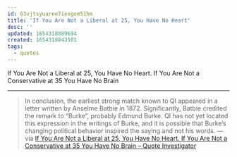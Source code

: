 ```yaml
---
id: 63vjtsyuaree7iexgom51hm
title: 'If You Are Not a Liberal at 25, You Have No Heart'
desc: ''
updated: 1654318889694
created: 1654318843501
tags:
  - quotes
---
```


If You Are Not a Liberal at 25, You Have No Heart. If You Are Not a Conservative at 35 You Have No Brain

---

> In conclusion, the earliest strong match known to QI appeared in a letter written by Anselme Batbie in 1872. Significantly, Batbie credited the remark to “Burke”, probably Edmund Burke. QI has not yet located this expression in the writings of Burke, and it is possible that Burke’s changing political behavior inspired the saying and not his words. — via [If You Are Not a Liberal at 25, You Have No Heart. If You Are Not a Conservative at 35 You Have No Brain – Quote Investigator](https://quoteinvestigator.com/2014/02/24/heart-head/)
